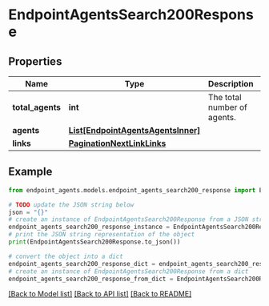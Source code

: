 # EndpointAgentsSearch200Response


## Properties

Name | Type | Description | Notes
------------ | ------------- | ------------- | -------------
**total_agents** | **int** | The total number of agents. | [optional] 
**agents** | [**List[EndpointAgentsAgentsInner]**](EndpointAgentsAgentsInner.md) |  | [optional] 
**links** | [**PaginationNextLinkLinks**](PaginationNextLinkLinks.md) |  | [optional] 

## Example

```python
from endpoint_agents.models.endpoint_agents_search200_response import EndpointAgentsSearch200Response

# TODO update the JSON string below
json = "{}"
# create an instance of EndpointAgentsSearch200Response from a JSON string
endpoint_agents_search200_response_instance = EndpointAgentsSearch200Response.from_json(json)
# print the JSON string representation of the object
print(EndpointAgentsSearch200Response.to_json())

# convert the object into a dict
endpoint_agents_search200_response_dict = endpoint_agents_search200_response_instance.to_dict()
# create an instance of EndpointAgentsSearch200Response from a dict
endpoint_agents_search200_response_from_dict = EndpointAgentsSearch200Response.from_dict(endpoint_agents_search200_response_dict)
```
[[Back to Model list]](../README.md#documentation-for-models) [[Back to API list]](../README.md#documentation-for-api-endpoints) [[Back to README]](../README.md)



